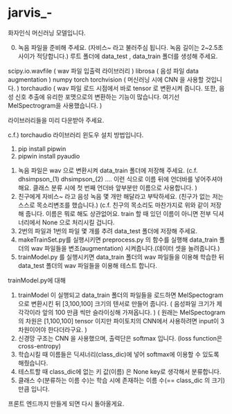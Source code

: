 # jarvis_-
화자인식 머신러닝 모델입니다.

0. 녹음 파일을 준비해 주세요. (자비스~ 라고 불러주심 됩니다. 녹음 길이는 2~2.5초 사이가 적당합니다.)
루트 폴더에 data_test , data_train 폴더를 생성해 주세요.

scipy.io.wavfile ( wav 파일 입출력 라이브러리 )
librosa ( 음성 파일 data augmentation )
numpy
torch
torchvision ( 머신러닝 시에 CNN 을 사용할 것입니다. )
torchaudio ( wav 파일 로드 시점에서 바로 tensor 로 변환시켜 줍니다. 또한, 음성 신호 추출에 유리한 포맷으로의 변환하는 기능이 많습니다. 여기선 MelSpectrogram을 사용했습니다. )

라이브러리들을 미리 다운받아 주세요.

c.f.) torchaudio 라이브러리 윈도우 설치 방법입니다.
1) pip install pipwin
2) pipwin install pyaudio

1. 녹음 파일은 wav 으로 변환시켜 data_train 폴더에 저장해 주세요. 
(c.f. dhsimpson_(1) dhsimpson_(2) .... 이런 식으로 이름 뒤에 언더바를 넣어주셔야 해요. 클래스 분류 시에 첫 번째 언더바 앞부분만 이름으로 사용합니다. )
2. 친구에게 자비스~ 라고 음성 녹음 몇 개만 해달라고 부탁하세요. (친구가 없는 저는 스스로 목소리변조를 했습니다.)
(c.f. 친구의 목소리도 마찬가지로 위와 같이 저장해 줍니다. 이름은 뭐로 해도 상관없어요. train 할 때 있던 이름이 아니면 전부 딕셔너리에서 None 으로 처리시킬 겁니다.
3. 2번의 파일과 1번의 파일 몇 개를 추려 data_test 폴더에 저장해 주세요.
4. makeTrainSet.py를 실행시키면 preprocess.py 의 함수를 실행해 data_train 폴더의 wav 파일들을 변조(augmentation) 시켜줍니다.(데이터 셋을 늘려줍니다.)
5. trainModel.py 를 실행시키면 data_train 폴더의 wav 파일들을 이용해 학습한 뒤 data_test 폴더의 wav 파일들을 이용해 테스트 합니다.


trainModel.py에 대해

1. trainModel 이 실행되고 data_train 폴더의 파일들을 로드하면 MelSpectogram으로 변환시킨 뒤 [3,100,100] 크기의 텐서로 만들어 줍니다. 
( 음성파일 크기가 제각각이라 앞의 100 만큼 씩만 슬라이싱해 가져옵니다. )
( 원래는 MelSpectogram의 차원은 [1,100,100] tensor 이지만 파이토치의 CNN에서 사용하려면 input이 3차원이어야 한다더라구요. )
2. 신경망 구조는 CNN 을 사용했으며, 출력단은 softmax 입니다. (loss function은 cross-entropy)
3. 학습시킬 때 이름들은 딕셔너리(class_dic)에 넣어 softmax에 이용할 수 있도록 해줬습니다.
4. 테스트할 때 class_dic에 없는 키 값(이름) 은 None key로 생각해서 분류합니다.
5. 클래스 수(분류하는 이름 수)는 학습 시에 존재하는 이름 수(== class_dic 의 크기) 만큼 입니다.

프론트 엔드까지 만들게 되면 다시 돌아올게요.
